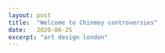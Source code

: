 ```yaml
---
layout: post
title:  "Welcome to Chinmoy controversies"
date:   2020-06-25
excerpt: "art design london"
---
```

